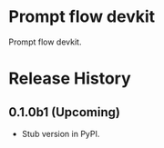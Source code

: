# Prompt flow devkit

Prompt flow devkit.

# Release History

## 0.1.0b1 (Upcoming)

- Stub version in PyPI.
